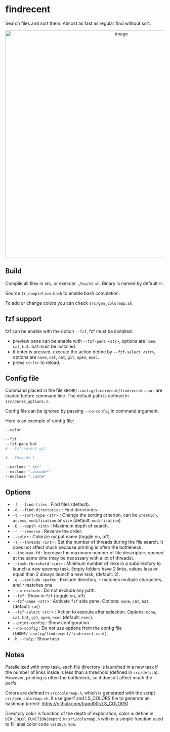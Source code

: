 # findrecent
Search files and sort them. Almost as fast as regular find without sort.

<div align="center">
<img width="719" alt="image" src="https://github.com/user-attachments/assets/466b8e5e-a23f-4f9b-a579-dece133e7661">
</div>
  
## Build
Compile all files in src, or execute `./build.sh`. Binary is named by default `fr`.

Source `fr_completion.bash` to enable bash completion.

To add or change colors you can check `src/gen_colormap.sh`.

## fzf support
fzf can be enable with the option `--fzf`, fzf must be installed.
- preview pane can be enable with `--fzf-pane <str>`, options are `none`, `cat`, `bat`. bat must be installed.
- if enter is pressed, execute the action define by `--fzf-select <str>`, options are `none`, `cat`, `bat`, `git`, `open`, `exec`. 
- press `ctrl+r` to reload.

## Config file
Command placed in the file `$HOME/.config/findrecent/findrecent.conf` are loaded before command line. The default path is defined in `src/parse_options.c`.

Config file can be ignored by passing `--no-config` in command argument. 

Here is an exemple of config file:
```bash 
--color 

--fzf
--fzf-pane bat
# --fzf-select git

# --threads 1

--exclude ".git"
--exclude ".vscode*"
--exclude ".cache"
```

## Options

- `-f`, `--find-files` : Find files (default).
- `-d`, `--find-directories` : Find directories.
- `-t`, `--sort-type <str>` : Change the sorting criterion, can be `creation`, `access`, `modification` or `size` (default: `modification`).
- `-D`, `--depth <int>` : Maximum depth of search.
- `-r`, `--reverse` : Reverse the order.
- `--color` : Colorize output name (toggle on, off).
- `-T`, `--threads <int>` : Set the number of threads during the file search. It does not affect much because printing is often the bottleneck.
- `--inc-max-fd` : Increase the maximum number of file descriptors opened at the same time (may be necessary with a lot of threads).
- `--task-threshold <int>` : Minimum number of links in a subdirectory to launch a new openmp task. Empty folders have 2 links, values less or equal than 2 always launch a new task, (default: 2).
- `-e`, `--exclude <path>` : Exclude directory. `*` matches multiple characters, and `?` matches one.
- `--no-exclude` : Do not exclude any path.
- `--fzf` : Show in `fzf` (toggle on, off).
- `--fzf-pane <str>` : Activate `fzf` side pane. Options: `none`, `cat`, `bat`. (default: `cat`)
- `--fzf-select <str>` : Action to execute after selection. Options: `none`, `cat`, `bat`, `git`, `open`, `exec` (default: `exec`).
- `--print-config` : Show configuration.
- `--no-config` : Do not use options from the config file (`$HOME/.config/findrecent/findrecent.conf`).
- `-h`, `--help` : Show help.

## Notes
Parallelized with omp task, each file directory is launched in a new task if the number of links inside is less than a threshold (defined in `src/defs.h`). However, printing is often the bottleneck, so it doesn't affect much the perfs.

Colors are defined in `src/colormap.h`, which is generated with the script `src/gen_colormap.sh`. It use gperf and LS_COLORS file to generate an hashmap (credit: <https://github.com/trapd00r/LS_COLORS>).

Directory color is function of the depth of exploration, color is define in `DIR_COLOR_FUNCTION(depth)` in `src/colormap.h` with is a simple function used to fill ansi color code  `\e[38;5;%dm`. 
